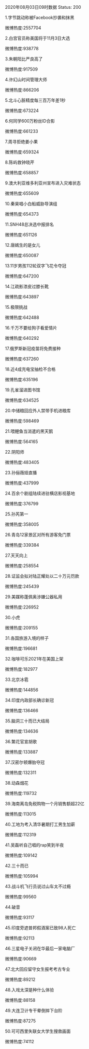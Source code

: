 2020年08月03日09时数据
Status: 200

1.字节跳动称被Facebook抄袭和抹黑

微博热度:2557704

2.白宫官员称美国将于11月3日大选

微博热度:938778

3.朱朝阳比严良高了

微博热度:917509

4.许幻山时间管理大师

微博热度:866206

5.北斗心脏精度每三百万年差1秒

微博热度:673224

6.何同学600万粉丝ID合影

微博热度:661233

7.周寻拒绝姜小果

微博热度:659324

8.陈屿救钟晓芹

微博热度:658857

9.澳大利亚维多利亚州宣布进入灾难状态

微博热度:655609

10.秦昊唱小白船威胁导演组

微博热度:654373

11.SNH48总决选中报排名

微博热度:651126

12.唐嫣生的是女儿

微博热度:650087

13.11岁男孩112轮双字飞花令夺冠

微博热度:647200

14.江疏影漆皮过膝长靴

微博热度:643897

15.极限挑战

微博热度:642488

16.千万不要给狗子看爱情片

微博热度:640292

17.俄罗斯新冠疫苗将免费接种

微博热度:637260

18.近4成充电宝抽检不合格

微博热度:635196

19.孔雀溜进图书馆

微博热度:634525

20.中储粮回应外人禁带手机进粮库

微博热度:598469

21.喂鲤鱼当消遣的黑天鹅

微博热度:564165

22.阴阳师

微博热度:483405

23.孙俪薇娅直播

微博热度:437999

24.百余个剧组陆续进驻横店影视基地

微博热度:376799

25.孙芮第一

微博热度:358005

26.青岛12家景区对所有游客免门票

微博热度:339384

27.天天向上

微博热度:258554

28.证监会拟对陆正耀处以二十万元罚款

微博热度:245439

29.美媒称蓬佩奥涉嫌公器私用

微博热度:226952

30.小虎

微博热度:209155

31.各国旅游入境的样子

微博热度:196681

32.咖啡可乐2021年在美国上架

微博热度:182977

33.北京冰雹

微博热度:144856

34.印度内政部长确诊新冠

微博热度:136466

35.脑洞三十而已大结局

微博热度:134636

36.繁花官宣胡歌

微博热度:133887

37.汉密尔顿爆胎夺冠

微博热度:132311

38.动森烟花

微博热度:119732

39.海南离岛免税购物一个月销售额超22亿

微博热度:113015

40.工地为考入清华暑期打工男生加薪

微博热度:112319

41.吴磊听自己唱的rap笑到半夜

微博热度:109142

42.三十而已

微博热度:105994

43.战斗机飞行员说过山车太不过瘾

微博热度:99560

44.破音

微博热度:93117

45.印度旁遮普邦假酒案已致98人死亡

微博热度:92113

46.三星电子关闭在华最后一家电脑厂

微博热度:90669

47.北大回应留守女生报考考古专业

微博热度:89212

48.入戏太深是种什么体验

微博热度:88158

49.大连卫计专干晕倒摔下台阶

微博热度:87275

50.可可西里失联女大学生搜救画面

微博热度:74112

